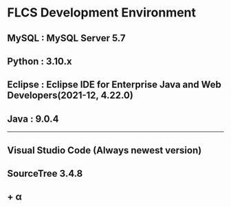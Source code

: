 # FLCS Development Environment
## MySQL : MySQL Server 5.7
## Python : 3.10.x
## Eclipse : Eclipse IDE for Enterprise Java and Web Developers(2021-12, 4.22.0)
## Java : 9.0.4
------------------------------------------------------------------------------------
## Visual Studio Code (Always newest version)
## SourceTree 3.4.8
## + α
